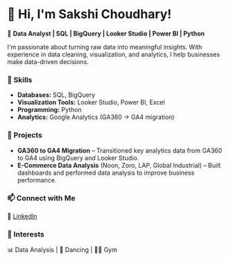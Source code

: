 # 👋 Hi, I'm Sakshi Choudhary!  

🚀 **Data Analyst | SQL | BigQuery | Looker Studio | Power BI | Python**  

I'm passionate about turning raw data into meaningful insights. With experience in data cleaning, visualization, and analytics, I help businesses make data-driven decisions.  

### 🔧 Skills  
- **Databases:** SQL, BigQuery  
- **Visualization Tools:** Looker Studio, Power BI, Excel  
- **Programming:** Python  
- **Analytics:** Google Analytics (GA360 → GA4 migration)  

### 📂 Projects  
- **GA360 to GA4 Migration** – Transitioned key analytics data from GA360 to GA4 using BigQuery and Looker Studio.  
- **E-Commerce Data Analysis** (Noon, Zoro, LAP, Global Industrial) – Built dashboards and performed data analysis to improve business performance.  

### 📫 Connect with Me  
🔗 [LinkedIn](https://www.linkedin.com/in/sakshi-choudhary-a08527186/)  

### 🎯 Interests  
📊 Data Analysis | 💃 Dancing | 🏋️‍♀️ Gym  

